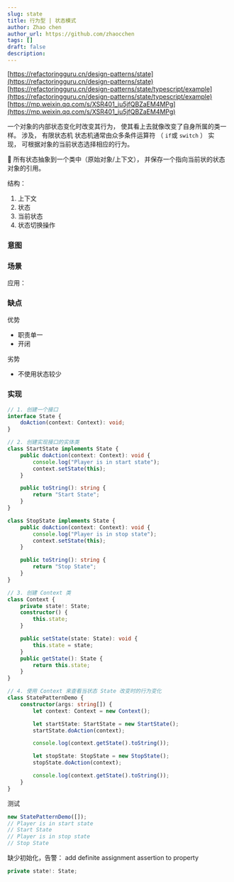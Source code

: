 ```yaml
---
slug: state
title: 行为型 | 状态模式
author: Zhao chen
author_url: https://github.com/zhaocchen
tags: []
draft: false
description: 
---
```


[https://refactoringguru.cn/design-patterns/state](https://refactoringguru.cn/design-patterns/state)
[https://refactoringguru.cn/design-patterns/state/typescript/example](https://refactoringguru.cn/design-patterns/state/typescript/example)
[https://mp.weixin.qq.com/s/XSR401_iu5jfQBZaEM4MPg](https://mp.weixin.qq.com/s/XSR401_iu5jfQBZaEM4MPg)

一个对象的内部状态变化时改变其行为， 使其看上去就像改变了自身所属的类一样。 
涉及， 有限状态机
状态机通常由众多条件运算符 （ `if`或 `switch` ） 实现， 可根据对象的当前状态选择相应的行为。  


📢 所有状态抽象到一个类中（原始对象/上下文）， 并保存一个指向当前状的状态对象的引用。


结构：

1. 上下文
1. 状态
1. 当前状态
1. 状态切换操作

### 意图

### 场景

应用：

### 缺点

优势

- 职责单一
- 开闭



劣势

- 不使用状态较少

### 

### 实现

```ts
// 1. 创建一个接口
interface State {
	doAction(context: Context): void;
}

// 2. 创建实现接口的实体类
class StartState implements State {
	public doAction(context: Context): void {
		console.log("Player is in start state");
		context.setState(this);
	}

	public toString(): string {
		return "Start State";
	}
}

class StopState implements State {
	public doAction(context: Context): void {
		console.log("Player is in stop state");
		context.setState(this);
	}

	public toString(): string {
		return "Stop State";
	}
}

// 3. 创建 Context 类
class Context {
	private state!: State;
	constructor() {
		this.state;
	}

	public setState(state: State): void {
		this.state = state;
	}
	public getState(): State {
		return this.state;
	}
}

// 4. 使用 Context 来查看当状态 State 改变时的行为变化
class StatePatternDemo {
	constructor(args: string[]) {
		let context: Context = new Context();

		let startState: StartState = new StartState();
		startState.doAction(context);

		console.log(context.getState().toString());

		let stopState: StopState = new StopState();
		stopState.doAction(context);

		console.log(context.getState().toString());
	}
}
```

测试

```ts
new StatePatternDemo([]);
// Player is in start state
// Start State
// Player is in stop state
// Stop State
```

缺少初始化，告警： add definite assignment assertion to property

```ts
private state!: State;
```

